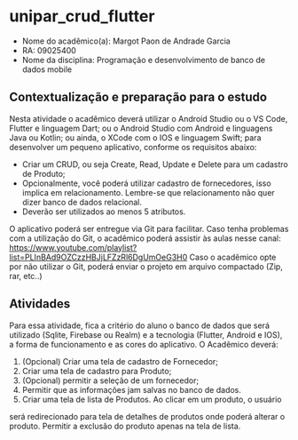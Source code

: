 # unipar_crud_flutter

 - Nome do acadêmico(a): Margot Paon de Andrade Garcia
 - RA: 09025400
 - Nome da disciplina: Programação e desenvolvimento de banco de dados mobile

## Contextualização e preparação para o estudo

Nesta atividade o acadêmico deverá utilizar o Android Studio ou o VS Code,
Flutter e linguagem Dart; ou o Android Studio com Android e linguagens Java ou
Kotlin; ou ainda, o XCode com o IOS e linguagem Swift; para desenvolver um
pequeno aplicativo, conforme os requisitos abaixo:

- Criar um CRUD, ou seja Create, Read, Update e Delete para um
cadastro de Produto;
- Opcionalmente, você poderá utilizar cadastro de fornecedores,
isso implica em relacionamento. Lembre-se que relacionamento
não quer dizer banco de dados relacional.
- Deverão ser utilizados ao menos 5 atributos.

O aplicativo poderá ser entregue via Git para facilitar. Caso tenha problemas com a
utilização do Git, o acadêmico poderá assistir às aulas nesse canal:
https://www.youtube.com/playlist?list=PLInBAd9OZCzzHBJjLFZzRl6DgUmOeG3H0
Caso o acadêmico opte por não utilizar o Git, poderá enviar o projeto em arquivo
compactado (Zip, rar, etc..)

## Atividades
Para essa atividade, fica a critério do aluno o banco de dados que será utilizado
(Sqlite, Firebase ou Realm) e a tecnologia (Flutter, Android e IOS), a forma de
funcionamento e as cores do aplicativo. O Acadêmico deverá:

1. (Opcional) Criar uma tela de cadastro de Fornecedor;
2. Criar uma tela de cadastro para Produto;
3. (Opcional) permitir a seleção de um fornecedor;
4. Permitir que as informações jam salvas no banco de dados.
5. Criar uma tela de lista de Produtos. Ao clicar em um produto, o usuário

será redirecionado para tela de detalhes de produtos onde poderá
alterar o produto. Permitir a exclusão do produto apenas na tela de
lista.

